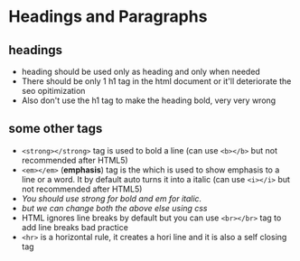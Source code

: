 # Headings and Paragraphs
 ## headings
   - heading should be used only as heading  and only when needed
   - There should be only 1 h1 tag in the html document or it'll deteriorate the seo opitimization
   - Also don't use the h1 tag to make the heading bold, very very wrong

 ## some other tags
   - `<strong></strong>` tag is used to bold a line (can use `<b></b>` but not recommended after HTML5)
   - `<em></em>` (**emphasis**) tag is the which is used to show emphasis to a line or a word. It by default auto turns it into a italic (can use `<i></i>` but not recommended after HTML5)
   - _You should use strong for bold and em for italic._
   - _but we can change both the above else using css_
   - HTML ignores line breaks by default but you can use `<br></br>` tag to  add line breaks bad practice
   - `<hr>` is a horizontal rule, it creates a hori line and it is also a self closing tag

